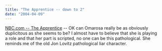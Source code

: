 ```yaml
---
title: "The Apprentice -- down to 2"
date: "2004-04-09"
---
```


[NBC.com -- The Apprentice](http://www.nbc.com/The_Apprentice/ "NBC.com - The Apprentice") -- OK can Omarosa really be as obviously duplicitous as she seems to be? I almost have to believe that she is playing a role and that her part is scripted, no one can be this pathological. She reminds me of the old Jon Lovitz pathological liar character.
